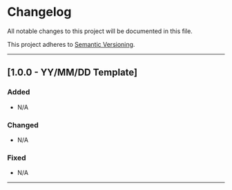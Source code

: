 # Changelog

All notable changes to this project will be documented in this file.

This project adheres to [Semantic Versioning](https://semver.org).

---

## [1.0.0 - YY/MM/DD Template]

### Added

- N/A

### Changed

- N/A

### Fixed

- N/A

---
